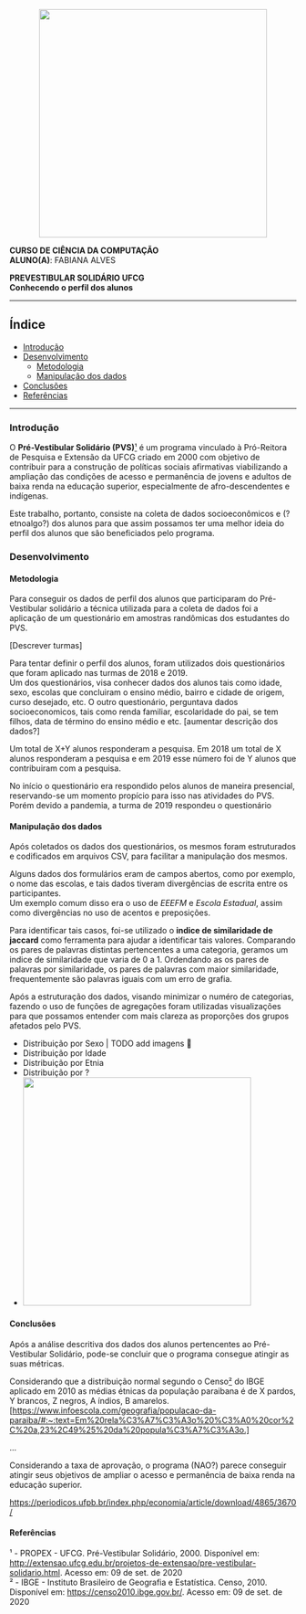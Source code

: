 <p align="center">
<img src="https://upload.wikimedia.org/wikipedia/commons/thumb/5/5d/UfcgBrasao.jpg/1024px-UfcgBrasao.jpg" width="400" align="center">



**CURSO DE CIÊNCIA DA COMPUTAÇÃO**  
**ALUNO(A)**: FABIANA ALVES 

**PREVESTIBULAR SOLIDÁRIO UFCG**  
**Conhecendo o perfil dos alunos**

---

## Índice

- [Introdução](#introdução)
- [Desenvolvimento](#desenvolvimento)
  - [Metodologia](#metodologia)
  - [Manipulação dos dados](#manipulação-dos-dados)
- [Conclusões](#conclusão)
- [Referências](#referências)


---

### Introdução

O **Pré-Vestibular Solidário (PVS)**[¹](#1)  é um programa vinculado à Pró-Reitora de Pesquisa e Extensão da UFCG criado em 2000 com objetivo de contribuir para a construção de políticas sociais afirmativas viabilizando a ampliação das condições de acesso e permanência de jovens e adultos de baixa renda na educação superior, especialmente de afro-descendentes e indígenas.

Este trabalho, portanto, consiste na coleta de dados socioeconômicos e (?etnoalgo?) dos alunos para que assim possamos ter uma melhor ideia do perfil dos alunos que são beneficiados pelo programa. 

### Desenvolvimento
#### Metodologia
Para conseguir os dados de perfil dos alunos que participaram do Pré-Vestibular solidário a técnica utilizada para a coleta de dados foi a aplicação de um questionário em amostras randômicas dos estudantes do PVS. 

[Descrever turmas]

Para tentar definir o perfil dos alunos, foram utilizados dois questionários que foram aplicado nas turmas de 2018 e 2019.  
Um dos questionários, visa conhecer dados dos alunos tais como idade, sexo, escolas que concluiram o ensino médio, bairro e cidade de origem, curso desejado, etc. 
O outro questionário, perguntava dados socioeconomicos, tais como renda familiar, escolaridade do pai, se tem filhos, data de término do ensino médio e etc. 
[aumentar descrição dos dados?]

Um total de X+Y alunos responderam a pesquisa. 
Em 2018 um total de X alunos responderam a pesquisa e em 2019 esse número foi de Y alunos que contribuiram com a pesquisa. 

No início o questionário era respondido pelos alunos de maneira presencial, reservando-se um momento propício para isso nas atividades do PVS. Porém devido a pandemia, a turma de 2019 respondeu o questionário 

#### Manipulação dos dados
Após coletados os dados dos questionários, os mesmos foram estruturados e codificados em arquivos CSV, para facilitar a manipulação dos mesmos. 

Alguns dados dos formulários eram de campos abertos, como por exemplo, o nome das escolas, e tais dados tiveram divergências de escrita entre os participantes.  
Um exemplo comum disso era o uso de *EEEFM* e *Escola Estadual*, assim como divergências no uso de acentos e preposições.

Para identificar tais casos, foi-se utilizado o **indice de similaridade de jaccard** como ferramenta para ajudar a identificar tais valores. Comparando os pares de palavras distintas pertencentes a uma categoria, geramos um indice de similaridade que varia de 0 a 1. Ordendando as os pares de palavras por similaridade, os pares de palavras com maior similaridade, frequentemente são palavras iguais com um erro de grafia. 

Após a estruturação dos dados, visando minimizar o numéro de categorias, fazendo o uso de funções de agregações foram utilizadas visualizações para que possamos entender com mais clareza as proporções dos grupos afetados pelo PVS. 

- Distribuição por Sexo  | TODO add imagens :horse: 
- Distribuição por Idade 
- Distribuição por Etnia 
- Distribuição por ? 
- <img src="https://eusoqueriaestudar.files.wordpress.com/2011/04/ibagens.jpg" width="400">


#### Conclusões

Após a análise descritiva dos dados dos alunos pertencentes ao Pré-Vestibular Solidário, pode-se concluir que o programa consegue atingir as suas métricas. 

Considerando que a distribuição normal segundo o Censo[²](#2) do IBGE aplicado em 2010 as médias étnicas da população paraibana é de X pardos, Y brancos, Z negros, A índios, B amarelos. [https://www.infoescola.com/geografia/populacao-da-paraiba/#:~:text=Em%20rela%C3%A7%C3%A3o%20%C3%A0%20cor%2C%20a,23%2C49%25%20da%20popula%C3%A7%C3%A3o.] 

...

Considerando a taxa de aprovação, o programa (NAO?) parece conseguir atingir seus objetivos de ampliar o acesso e permanência de baixa renda na educação superior. 

https://periodicos.ufpb.br/index.php/economia/article/download/4865/3670/



#### Referências 

<a id="1"></a>
¹ - PROPEX - UFCG. Pré-Vestibular Solidário, 2000. Disponível em: http://extensao.ufcg.edu.br/projetos-de-extensao/pre-vestibular-solidario.html. Acesso em: 09 de set. de 2020  
<a id="2"></a>
² - IBGE - Instituto Brasileiro de Geografia e Estatística. Censo, 2010. Disponível em: https://censo2010.ibge.gov.br/. Acesso em: 09 de set. de 2020  
